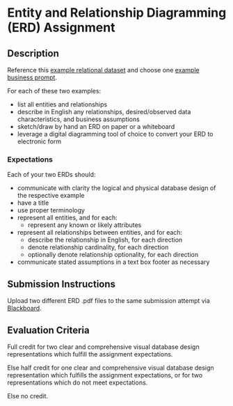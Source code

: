 # Entity and Relationship Diagramming (ERD) Assignment

## Description

Reference this [example relational dataset](https://github.com/gwu-business/radio-data/tree/master/data) and choose one [example business prompt](/resources/group-project/examples/).

For each of these two examples:

 + list all entities and relationships
 + describe in English
    any relationships,
    desired/observed data characteristics,
    and business assumptions
 + sketch/draw by hand an ERD on paper or a whiteboard
 + leverage a digital diagramming tool of choice to convert your ERD to electronic form

### Expectations

Each of your two ERDs should:

 + communicate with clarity the logical and physical database design of the respective example
 + have a title
 + use proper terminology
 + represent all entities, and for each:
   + represent any known or likely attributes
 + represent all relationships between entities, and for each:
   + describe the relationship in English, for each direction
   + denote relationship cardinality, for each direction
   + optionally denote relationship optionality, for each direction
 + communicate stated assumptions in a text box footer as necessary

## Submission Instructions

Upload two different ERD .pdf files to the same submission attempt via
 [Blackboard](https://blackboard.gwu.edu/webapps/assignment/uploadAssignment?content_id=_6863213_1&course_id=_260328_1&assign_group_id=&mode=cpview).

## Evaluation Criteria

Full credit for two clear and comprehensive visual database design representations which fulfill the assignment expectations.

Else half credit for one clear and comprehensive visual database design representation which fulfills the assignment expectations, or for two representations which do not meet expectations.

Else no credit.
